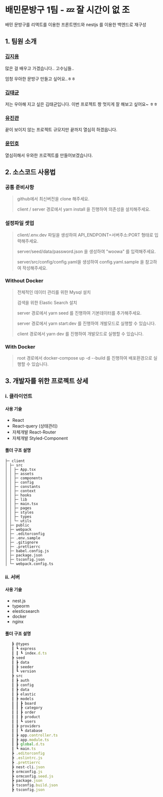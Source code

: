 # 배민문방구 1팀 - 💤 잘 시간이 없 조

배민 문방구를 리액트를 이용한 프론트엔드와 nestjs 를 이용한 백엔드로 재구성

## 1. 팀원 소개

### [김지용](https://github.com/jiyong1)

많은 걸 배우고 가겠습니다.. 고수님들..

엄청 우아한 문방구 만들고 싶어요..ㅎㅎ

### [김태균](https://github.com/TsooranKim)

저는 우아해 지고 싶은 김태균입니다. 이번 프로젝트 짱 멋지게 잘 해보고 싶어요~ ㅎㅎ

### [유진관](https://github.com/CurlyBat)

끝이 보이지 않는 프로젝트 규모지만 끝까지 열심히 하겠읍니다.

### [윤민호](https://github.com/cothis)

열심히해서 우와한 프로젝트를 만들어보겠습니다.


## 2. 소스코드 사용법

### 공통 준비사항

> github에서 최신버전을 clone 해주세요.
>
> client / server 경로에서 yarn install 을 진행하여 의존성을 설치해주세요.

### 설정파일 셋업

> client/.env.dev 파일을 생성하여 API_ENDPOINT=서버주소:PORT 형태로 입력해주세요.
>
> server/seed/data/password.json 을 생성하여 "woowa" 를 입력해주세요.
>
> server/src/config/config.yaml을 생성하여 config.yaml.sample 을 참고하여 작성해주세요.

### Without Docker

> 전체적인 데이터 관리를 위한 Mysql 설치
>
> 검색을 위한 Elastic Search 설치
>
> server 경로에서 yarn seed 를 진행하여 기본데이터를 추가해주세요.
>
> server 경로에서 yarn start:dev 를 진행하여 개발모드로 실행할 수 있습니다.
>
> client 경로에서 yarn dev 를 진행하여 개발모드로 실행할 수 있습니다.

### With Docker

> root 경로에서 docker-compose up -d --build 를 진행하여 배포환경으로 실행할 수 있습니다.



## 3. 개발자를 위한 프로젝트 상세

### i. 클라이언트

#### 사용 기술

- React
- React-query (상태관리)
- 자체개발 React-Router
- 자체개발 Styled-Component

#### 폴더 구조 설명

```
├─ client
│ ├─ src
│ │ ├─ App.tsx
│ │ ├─ assets
│ │ ├─ components
│ │ ├─ config
│ │ ├─ constants
│ │ ├─ context
│ │ ├─ hooks
│ │ ├─ lib
│ │ ├─ main.tsx
│ │ ├─ pages
│ │ ├─ styles
│ │ ├─ types
│ │ └─ utils
│ ├─ public
│ ├─ webpack
│ ├─ .editorconfig
│ ├─ .env.sample
│ ├─ .gitignore
│ ├─ .prettierrc
│ ├─ babel.config.js
│ ├─ package.json
│ ├─ tsconfig.json
│ └─ webpack.config.ts
```

### ii. 서버

#### 사용 기술

- nest.js
- typeorm
- elesticsearch
- docker
- nginx

#### 폴더 구조 설명

```ts
   ┣ @types
   ┃ ┗ express
   ┃ ┃ ┗ index.d.ts
   ┣ seed
   ┃ ┣ data
   ┃ ┣ seeder
   ┃ ┗ version
   ┣ src
   ┃ ┣ auth
   ┃ ┣ config
   ┃ ┣ data
   ┃ ┣ elastic
   ┃ ┣ models
   ┃ ┃ ┣ board
   ┃ ┃ ┣ category
   ┃ ┃ ┣ order
   ┃ ┃ ┣ product
   ┃ ┃ ┗ users
   ┃ ┣ providers
   ┃ ┃ ┗ database
   ┃ ┣ app.controller.ts
   ┃ ┣ app.module.ts
   ┃ ┣ global.d.ts
   ┃ ┗ main.ts
   ┣ .editorconfig
   ┣ .eslintrc.js
   ┣ .prettierrc
   ┣ nest-cli.json
   ┣ ormconfig.js
   ┣ ormconfig.seed.js
   ┣ package.json
   ┣ tsconfig.build.json
   ┣ tsconfig.json
```
